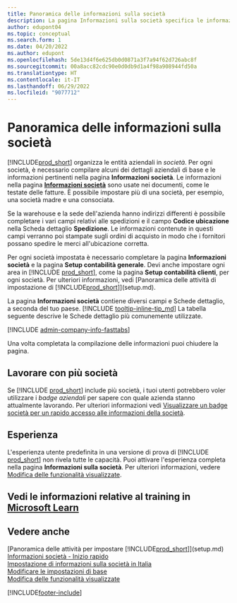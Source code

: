 ```yaml
---
title: Panoramica delle informazioni sulla società
description: La pagina Informazioni sulla società specifica le informazioni di base per un'entità aziendale, come nome, indirizzi e informazioni sulla spedizione.
author: edupont04
ms.topic: conceptual
ms.search.form: 1
ms.date: 04/20/2022
ms.author: edupont
ms.openlocfilehash: 5de13d4f6e625db0d0871a3f7a94f62d726abc8f
ms.sourcegitcommit: 00a8acc82cdc90e0d0db9d1a4f98a908944fd50a
ms.translationtype: HT
ms.contentlocale: it-IT
ms.lasthandoff: 06/29/2022
ms.locfileid: "9077712"
---
```

# <a name="company-information-overview"></a>Panoramica delle informazioni sulla società

[!INCLUDE[prod_short](includes/prod_short.md)] organizza le entità aziendali in *società*. Per ogni società, è necessario compilare alcuni dei dettagli aziendali di base e le informazioni pertinenti nella pagina **Informazioni società**. Le informazioni nella pagina [**Informazioni società**](https://businesscentral.dynamics.com/?page=1) sono usate nei documenti, come le testate delle fatture. È possibile impostare più di una società, per esempio, una società madre e una consociata.  

Se la warehouse e la sede dell'azienda hanno indirizzi differenti è possibile completare i vari campi relativi alle spedizioni e il campo **Codice ubicazione** nella Scheda dettaglio **Spedizione**. Le informazioni contenute in questi campi verranno poi stampate sugli ordini di acquisto in modo che i fornitori possano spedire le merci all'ubicazione corretta.  

Per ogni società impostata è necessario completare la pagina **Informazioni società** e la pagina **Setup contabilità generale**. Devi anche impostare ogni area in [!INCLUDE [prod_short](includes/prod_short.md)], come la pagina **Setup contabilità clienti**, per ogni società. Per ulteriori informazioni, vedi [Panoramica delle attività di impostazione di [!INCLUDE[prod_short](includes/prod_short.md)]](setup.md).  

La pagina **Informazioni società** contiene diversi campi e Schede dettaglio, a seconda del tuo paese. [!INCLUDE [tooltip-inline-tip_md](includes/tooltip-inline-tip_md.md)] La tabella seguente descrive le Schede dettaglio più comunemente utilizzate.

[!INCLUDE [admin-company-info-fasttabs](includes/admin-company-info-fasttabs.md)]

Una volta completata la compilazione delle informazioni puoi chiudere la pagina.  

## <a name="work-with-multiple-companies"></a>Lavorare con più società

Se [!INCLUDE [prod_short](includes/prod_short.md)] include più società, i tuoi utenti potrebbero voler utilizzare i *badge aziendali* per sapere con quale azienda stanno attualmente lavorando. Per ulteriori informazioni vedi [Visualizzare un badge società per un rapido accesso alle informazioni della società](ui-change-basic-settings.md#badge).  

## <a name="experience"></a>Esperienza

L'esperienza utente predefinita in una versione di prova di [!INCLUDE [prod_short](includes/prod_short.md)] non rivela tutte le capacità. Puoi attivare l'esperienza completa nella pagina **Informazioni sulla società**. Per ulteriori informazioni, vedere [Modifica delle funzionalità visualizzate](ui-experiences.md).  

## <a name="see-related-training-at-microsoft-learn"></a>Vedi le informazioni relative al training in [Microsoft Learn](/learn/modules/create-new-companies-dynamics-365-business-central/)

## <a name="see-also"></a>Vedere anche

[Panoramica delle attività per impostare [!INCLUDE[prod_short](includes/prod_short.md)]](setup.md)  
[Informazioni società - Inizio rapido](quick-start-company-information.md)  
[Impostazione di informazioni sulla società in Italia](LocalFunctionality/Italy/how-to-set-up-company-information.md)  
[Modificare le impostazioni di base](ui-change-basic-settings.md)  
[Modifica delle funzionalità visualizzate](ui-experiences.md)  


[!INCLUDE[footer-include](includes/footer-banner.md)]
